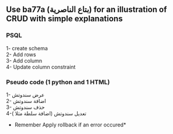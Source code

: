 ## Use ba77a (بتاع الناصرية) for an illustration of CRUD with simple explanations


### PSQL

1- create schema   
2- Add rows   
3- Add column   
4- Update column constraint   


### Pseudo code (1 python and 1 HTML)

1-    عرض سندوتش  
2-    اضافة سندوتش  
3-    حذف سندوتش   
4-تعديل سندوتش (اضافة سلطة مثلا ) 

* Remember Apply rollback if an error occured* 
